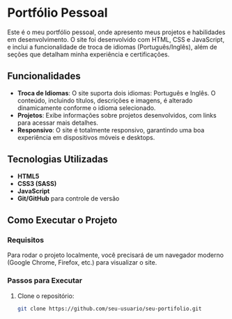 # Portfólio Pessoal

Este é o meu portfólio pessoal, onde apresento meus projetos e habilidades em desenvolvimento. O site foi desenvolvido com HTML, CSS e JavaScript, e inclui a funcionalidade de troca de idiomas (Português/Inglês), além de seções que detalham minha experiência e certificações.

## Funcionalidades

- **Troca de Idiomas**: O site suporta dois idiomas: Português e Inglês. O conteúdo, incluindo títulos, descrições e imagens, é alterado dinamicamente conforme o idioma selecionado.
- **Projetos**: Exibe informações sobre projetos desenvolvidos, com links para acessar mais detalhes.
- **Responsivo**: O site é totalmente responsivo, garantindo uma boa experiência em dispositivos móveis e desktops.

## Tecnologias Utilizadas

- **HTML5**
- **CSS3 (SASS)**
- **JavaScript**
- **Git/GitHub** para controle de versão

## Como Executar o Projeto

### Requisitos

Para rodar o projeto localmente, você precisará de um navegador moderno (Google Chrome, Firefox, etc.) para visualizar o site.

### Passos para Executar

1. Clone o repositório:
   ```bash
   git clone https://github.com/seu-usuario/seu-portifolio.git
